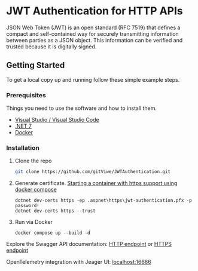 <!-- ABOUT THE PROJECT -->
# JWT Authentication for HTTP APIs

JSON Web Token (JWT) is an open standard (RFC 7519) that defines a compact and self-contained way for securely transmitting information between parties as a JSON object.
This information can be verified and trusted because it is digitally signed.

<!-- GETTING STARTED -->
## Getting Started

To get a local copy up and running follow these simple example steps.

### Prerequisites

Things you need to use the software and how to install them.
* [Visual Studio / Visual Studio Code](https://visualstudio.microsoft.com/)
* [.NET 7](https://dotnet.microsoft.com/en-us/download/dotnet)
* [Docker](https://www.docker.com/)

### Installation

1. Clone the repo
   ```sh
   git clone https://github.com/gitViwe/JWTAuthentication.git
   ```
2. Generate certificate. [Starting a container with https support using docker compose](https://learn.microsoft.com/en-us/aspnet/core/security/docker-compose-https?view=aspnetcore-5.0#starting-a-container-with-https-support-using-docker-compose)
   ```
   dotnet dev-certs https -ep .aspnet\https\jwt-authentication.pfx -p password!
   dotnet dev-certs https --trust
   ```
3. Run via Docker
   ```
   docker compose up --build -d
   ```
   
Explore the Swagger API documentation: [HTTP endpoint](http://localhost:5161/swagger) or [HTTPS endpoint](https://localhost:7161/swagger)

OpenTelemetry integration with Jeager UI: [localhost:16686](http://localhost:16686/)
